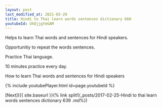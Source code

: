 ```yaml
---
layout: post
last_modified_at: 2021-03-29
title: Hindi to Thai learn words sentences dictionary 660 
youtubeId: UhOjjgYeGAM
---
```

 
 
Helps to learn Thai words and sentences for Hindi speakers.

Opportunitiy to repeat the words sentences. 

Practice Thai language. 
 
10 minutes practice every day. 
 
How to learn Thai words and sentences for Hindi speakers 
 
{% include youtubePlayer.html id=page.youtubeId %}
 
 
[Next]({{ site.baseurl }}{% link  split1/_posts/2017-02-25-Hindi to thai learn words sentences dictionary 639 .md%})
 

